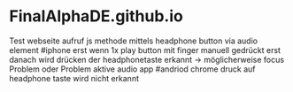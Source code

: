 # FinalAlphaDE.github.io

Test webseite aufruf js methode mittels headphone button via audio element
#iphone erst wenn 1x play button mit finger manuell gedrückt erst danach wird drücken der headphonetaste erkannt -> möglicherweise focus Problem oder Problem aktive audio app
#andriod chrome druck auf headphone taste wird nicht erkannt
